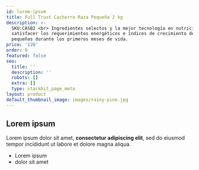 ```yaml
---
id: lorem-ipsum
title: Full Trust Cachorro Raza Pequeña 2 kg
description: >-
  SKU:CASB2 <br> Ingredientes selectos y la mejor tecnología en nutrición para
  satisfacer los requerimientos energéticos e índices de crecimiento de razas
  pequeñas durante los primeros meses de vida.
price: '120'
order: 0
featured: false
seo:
  title: ''
  description: ''
  robots: []
  extra: []
  type: stackbit_page_meta
layout: product
default_thumbnail_image: images/rainy-pine.jpg
---
```

## Lorem ipsum

Lorem ipsum dolor sit amet, **consectetur adipiscing elit**, sed do eiusmod tempor incididunt ut labore et dolore magna aliqua.

- Lorem ipsum
- dolor sit amet